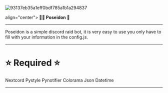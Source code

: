 ![93137eb35a1eff0bdf785a1b1a294837](https://user-images.githubusercontent.com/86504182/194375559-d0cb91b1-a3b9-4f76-afcc-cb3eaaa589d2.png)

<p < FONT size="10pt"> align="center"></font><strong>
  🧜‍♂ Poseidon 🧜‍
</strong></p>

<hr>

Poseidon is a simple discord raid bot, it is very easy to use you only have to fill with your information in the config.js.

<hr>

# ⭐ Required ⭐ 

Nextcord 
Pystyle 
Pynotifier
Colorama
Json
Datetime

<hr>
